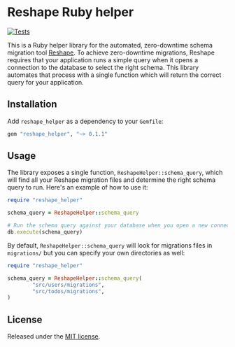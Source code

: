 # Reshape Ruby helper

[![Tests](https://github.com/fabianlindfors/reshape-ruby/actions/workflows/test.yaml/badge.svg)](https://github.com/fabianlindfors/reshape-ruby/actions/workflows/test.yaml)

This is a Ruby helper library for the automated, zero-downtime schema migration tool [Reshape](https://github.com/fabianlindfors/reshape). To achieve zero-downtime migrations, Reshape requires that your application runs a simple query when it opens a connection to the database to select the right schema. This library automates that process with a single function which will return the correct query for your application.

## Installation

Add `reshape_helper` as a dependency to your `Gemfile`:

```ruby
gem "reshape_helper", "~> 0.1.1"
```

## Usage

The library exposes a single function, `ReshapeHelper::schema_query`, which will find all your Reshape migration files and determine the right schema query to run. Here's an example of how to use it:

```ruby
require "reshape_helper"

schema_query = ReshapeHelper::schema_query

# Run the schema query against your database when you open a new connection
db.execute(schema_query)
```

By default, `ReshapeHelper::schema_query` will look for migrations files in `migrations/` but you can specify your own directories as well:

```ruby
require "reshape_helper"

schema_query = ReshapeHelper::schema_query(
		"src/users/migrations",
		"src/todos/migrations",
)
```

## License

Released under the [MIT license](https://choosealicense.com/licenses/mit/).